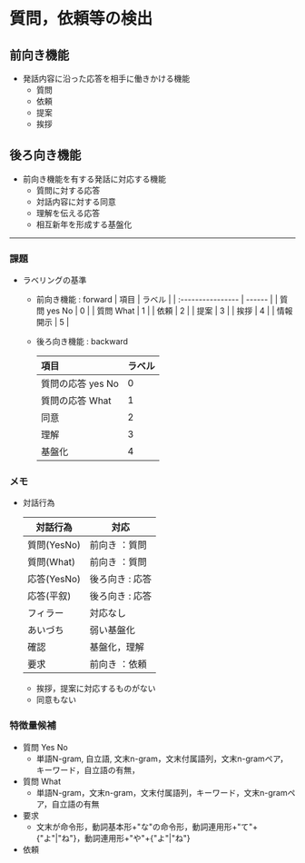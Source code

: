 

# 質問，依頼等の検出
## 前向き機能
- 発話内容に沿った応答を相手に働きかける機能
    - 質問
    - 依頼
    - 提案
    - 挨拶

## 後ろ向き機能
- 前向き機能を有する発話に対応する機能
    - 質問に対する応答
    - 対話内容に対する同意
    - 理解を伝える応答
    - 相互新年を形成する基盤化

------------

### 課題
- ラベリングの基準
    - 前向き機能 : forward
        | 項目              | ラベル | 
        | :---------------- | ------ | 
        | 質問 yes No       | 0      | 
        | 質問 What         | 1      | 
        | 依頼              | 2      | 
        | 提案              | 3      | 
        | 挨拶              | 4      |
        | 情報開示         | 5     | 
    
    - 後ろ向き機能 : backward

        | 項目              | ラベル | 
        | :---------------- | ------ | 
        | 質問の応答 yes No | 0      | 
        | 質問の応答 What   | 1      | 
        | 同意              | 2      | 
        | 理解              | 3      | 
        | 基盤化            | 4      | 
    

### メモ
- 対話行為

    | 対話行為    | 対応            | 
    | ----------- | --------------- | 
    | 質問(YesNo) | 前向き ：質問   | 
    | 質問(What)  | 前向き ：質問   | 
    | 応答(YesNo) | 後ろ向き : 応答 | 
    | 応答(平叙)  | 後ろ向き : 応答 | 
    | フィラー    | 対応なし        | 
    | あいづち    | 弱い基盤化      | 
    | 確認        | 基盤化，理解    | 
    | 要求        | 前向き ：依頼   | 

    - 挨拶，提案に対応するものがない
    - 同意もない


### 特徴量候補
- 質問 Yes No
    - 単語N-gram, 自立語, 文末n-gram，文末付属語列，文末n-gramペア，キーワード，自立語の有無，
- 質問 What
    - 単語N-gram，文末n-gram，文末付属語列，キーワード，文末n-gramペア，自立語の有無
- 要求
    - 文末が命令形，動詞基本形+"な"の命令形，動詞連用形+"て"+{"よ"|"ね"}，動詞連用形+"や"+{"よ"|"ね"}
- 依頼